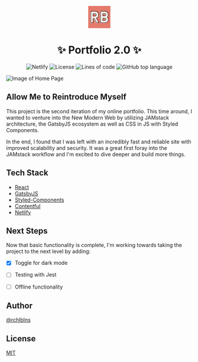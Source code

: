 <p align="center">
  <a href="https://richelleb.dev">
    <img alt="Portfolio Logo" src="src/images/portfolio-logo.png" width="60" />
  </a>
</p>

<h1 align="center">
  ✨ Portfolio 2.0 ✨ 
</h1>

<p align="center">
  <img alt="Netlify" src="https://img.shields.io/netlify/09364909-4c83-45f2-855e-e91ea668dd96">
  <img alt="License" src="https://img.shields.io/github/license/rchlblns/portfolio-v2">
  <img alt="Lines of code" src="https://img.shields.io/tokei/lines/github.com/rchlblns/portfolio-v2">
  <img alt="GitHub top language" src="https://img.shields.io/github/languages/top/rchlblns/portfolio-v2">
</p>

![Image of Home Page](https://richelleb.dev/thumbnail.jpg)

## Allow Me to Reintroduce Myself
This project is the second iteration of my online portfolio. This time around, I wanted to venture into the New Modern Web by utilizing JAMstack architecture, the GatsbyJS ecosystem as well as CSS in JS with Styled Components. 

In the end, I found that I was left with an incredibly fast and reliable site with improved scalability and security. It was a great first foray into the JAMstack workflow and I'm excited to dive deeper and build more things.

## Tech Stack

- [React](https://reactjs.org/)
- [GatsbyJS](https://www.gatsbyjs.com/)
- [Styled-Components](https://styled-components.com/)
- [Contentful](https://www.contentful.com/)
- [Netlify](https://www.netlify.com/)

## Next Steps

Now that basic functionality is complete, I'm working towards taking the project to the next level by adding:

- [x] Toggle for dark mode
- [ ] Testing with Jest
- [ ] Offline functionality


## Author
[@rchlblns](https://github.com/rchlblns)

## License
[MIT](https://choosealicense.com/licenses/mit/)
